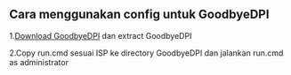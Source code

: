 ## Cara menggunakan config untuk GoodbyeDPI
1.[Download GoodbyeDPI](https://github.com/ValdikSS/GoodbyeDPI/) dan extract GoodbyeDPI

2.Copy run.cmd sesuai ISP ke directory GoodbyeDPI dan jalankan run.cmd as administrator
